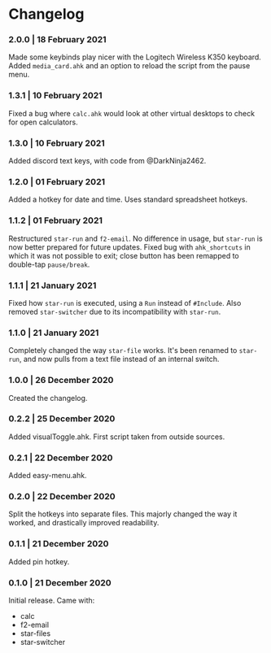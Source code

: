 # Changelog
### 2.0.0 | 18 February 2021
Made some keybinds play nicer with the Logitech Wireless K350 keyboard. Added `media_card.ahk` and an option to reload the script from the pause menu.

### 1.3.1 | 10 February 2021
Fixed a bug where `calc.ahk` would look at other virtual desktops to check for open calculators.

### 1.3.0 | 10 February 2021
Added discord text keys, with code from @DarkNinja2462.

### 1.2.0 | 01 February 2021
Added a hotkey for date and time. Uses standard spreadsheet hotkeys.

### 1.1.2 | 01 February 2021
Restructured `star-run` and `f2-email`. No difference in usage, but `star-run` is now better prepared for future updates. Fixed bug with `ahk_shortcuts` in which it was not possible to exit; close button has been remapped to double-tap `pause/break`.

### 1.1.1 | 21 January 2021
Fixed how `star-run` is executed, using a `Run` instead of `#Include`. Also removed `star-switcher` due to its incompatibility with `star-run`.

### 1.1.0 | 21 January 2021
Completely changed the way `star-file` works. It's been renamed to `star-run`, and now pulls from a text file instead of an internal switch.

### 1.0.0 | 26 December 2020
Created the changelog.

### 0.2.2 | 25 December 2020
Added visualToggle.ahk. First script taken from outside sources.

### 0.2.1 | 22 December 2020
Added easy-menu.ahk.

### 0.2.0 | 22 December 2020
Split the hotkeys into separate files. This majorly changed the way it worked, and drastically improved readability.

### 0.1.1 | 21 December 2020
Added pin hotkey.

### 0.1.0 | 21 December 2020
Initial release. Came with:
- calc
- f2-email
- star-files
- star-switcher
